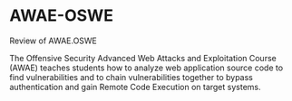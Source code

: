 # AWAE-OSWE
Review of AWAE.OSWE

The Offensive Security Advanced Web Attacks and Exploitation Course (AWAE) teaches students how to analyze web application source code to find vulnerabilities and to chain vulnerabilities together to bypass authentication and gain Remote Code Execution on target systems.
